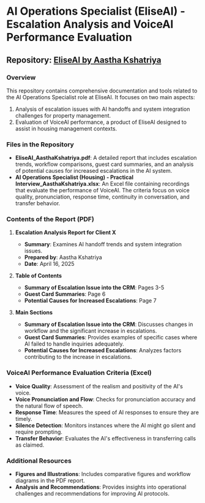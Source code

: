 # AI Operations Specialist (EliseAI) - Escalation Analysis and VoiceAI Performance Evaluation

## Repository: [EliseAI by Aastha Kshatriya](https://github.com/AasthaKshatriya/AI_Operations_Specialist_EliseAI)

### Overview

This repository contains comprehensive documentation and tools related to the AI Operations Specialist role at EliseAI. It focuses on two main aspects:
1. Analysis of escalation issues with AI handoffs and system integration challenges for property management.
2. Evaluation of VoiceAI performance, a product of EliseAI designed to assist in housing management contexts.

### Files in the Repository

- **EliseAI_AasthaKshatriya.pdf**: A detailed report that includes escalation trends, workflow comparisons, guest card summaries, and an analysis of potential causes for increased escalations in the AI system.
- **AI Operations Specialist (Housing) - Practical Interview_AasthaKshatriya.xlsx**: An Excel file containing recordings that evaluate the performance of VoiceAI. The criteria focus on voice quality, pronunciation, response time, continuity in conversation, and transfer behavior.

### Contents of the Report (PDF)

1. **Escalation Analysis Report for Client X**
   - **Summary**: Examines AI handoff trends and system integration issues.
   - **Prepared by**: Aastha Kshatriya
   - **Date**: April 16, 2025

2. **Table of Contents**
   - **Summary of Escalation Issue into the CRM**: Pages 3-5
   - **Guest Card Summaries**: Page 6
   - **Potential Causes for Increased Escalations**: Page 7

3. **Main Sections**
   - **Summary of Escalation Issue into the CRM**: Discusses changes in workflow and the significant increase in escalations.
   - **Guest Card Summaries**: Provides examples of specific cases where AI failed to handle inquiries adequately.
   - **Potential Causes for Increased Escalations**: Analyzes factors contributing to the increase in escalations.

### VoiceAI Performance Evaluation Criteria (Excel)

- **Voice Quality**: Assessment of the realism and positivity of the AI's voice.
- **Voice Pronunciation and Flow**: Checks for pronunciation accuracy and the natural flow of speech.
- **Response Time**: Measures the speed of AI responses to ensure they are timely.
- **Silence Detection**: Monitors instances where the AI might go silent and require prompting.
- **Transfer Behavior**: Evaluates the AI's effectiveness in transferring calls as claimed.

### Additional Resources

- **Figures and Illustrations**: Includes comparative figures and workflow diagrams in the PDF report.
- **Analysis and Recommendations**: Provides insights into operational challenges and recommendations for improving AI protocols.


